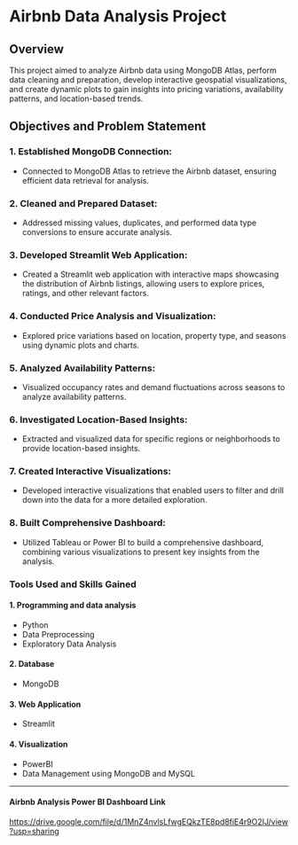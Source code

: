 # Airbnb Data Analysis Project

## Overview
This project aimed to analyze Airbnb data using MongoDB Atlas, perform data cleaning and preparation, develop interactive geospatial visualizations, and create dynamic plots to gain insights into pricing variations, availability patterns, and location-based trends.

## Objectives and Problem Statement
### 1. Established MongoDB Connection:
- Connected to MongoDB Atlas to retrieve the Airbnb dataset, ensuring efficient data retrieval for analysis.

### 2. Cleaned and Prepared Dataset:
- Addressed missing values, duplicates, and performed data type conversions to ensure accurate analysis.

### 3. Developed Streamlit Web Application:
- Created a Streamlit web application with interactive maps showcasing the distribution of Airbnb listings, allowing users to explore prices, ratings, and other   relevant factors.

### 4. Conducted Price Analysis and Visualization:
- Explored price variations based on location, property type, and seasons using dynamic plots and charts.

### 5. Analyzed Availability Patterns:
- Visualized occupancy rates and demand fluctuations across seasons to analyze availability patterns.

### 6. Investigated Location-Based Insights:
- Extracted and visualized data for specific regions or neighborhoods to provide location-based insights.

### 7. Created Interactive Visualizations:
- Developed interactive visualizations that enabled users to filter and drill down into the data for a more detailed exploration.

### 8. Built Comprehensive Dashboard:
- Utilized Tableau or Power BI to build a comprehensive dashboard, combining various visualizations to present key insights from the analysis.


### Tools Used and Skills Gained
#### 1. Programming and data analysis
   - Python
   - Data Preprocessing
   - Exploratory Data Analysis

#### 2. Database
   - MongoDB

#### 3. Web Application
   - Streamlit

#### 4. Visualization
   - PowerBI 
   - Data Management using MongoDB and MySQL

-----------------------------------------------------------------------------------------------------------------------------------------------------------------
#### Airbnb Analysis Power BI Dashboard Link
https://drive.google.com/file/d/1MnZ4nvlsLfwgEQkzTE8pd8fiE4r9O2IJ/view?usp=sharing
